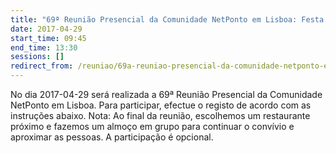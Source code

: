 ```yaml
---
title: "69ª Reunião Presencial da Comunidade NetPonto em Lisboa: Festa de lançamento do Visual Studio 2017"
date: 2017-04-29
start_time: 09:45
end_time: 13:30
sessions: []
redirect_from: /reuniao/69a-reuniao-presencial-da-comunidade-netponto-em-local/
---
```

No dia 2017-04-29 será realizada a 69ª  Reunião Presencial da Comunidade NetPonto em Lisboa. Para participar, efectue o registo de acordo com as instruções abaixo.
Nota: Ao final da reunião, escolhemos um restaurante próximo e fazemos um almoço em grupo para continuar o convívio e aproximar as pessoas. A participação é opcional.